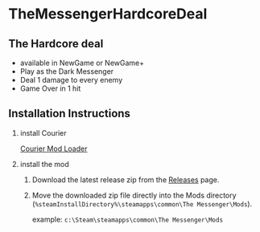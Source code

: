 # TheMessengerHardcoreDeal

## The Hardcore deal

- available in NewGame or NewGame+
- Play as the Dark Messenger
- Deal 1 damage to every enemy
- Game Over in 1 hit

## Installation Instructions

1. install Courier

   [Courier Mod Loader](https://github.com/Brokemia/Courier#installation-instructions)

2. install the mod

   1. Download the latest release zip from the [Releases](https://github.com/geryllaz/TheMessengerHardcoreDeal/releases) page.
   
   2. Move the downloaded zip file directly into the Mods directory (`%steamInstallDirectory%\steamapps\common\The Messenger\Mods`).
    
      example: `c:\Steam\steamapps\common\The Messenger\Mods`
